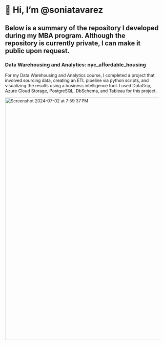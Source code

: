 # 👋 Hi, I’m @soniatavarez

## Below is a summary of the repository I developed during my MBA program. Although the repository is currently private, I can make it public upon request.

### Data Warehousing and Analytics: nyc_affordable_housing 

For my Data Warehousing and Analytics course, I completed a project that involved sourcing data, creating an ETL pipeline via python scripts, and visualizing the results using a business intelligence tool. I used DataGrip, Azure Cloud Storage, PostgreSQL, DbSchema, and Tableau for this project.

<img width="796" alt="Screenshot 2024-07-02 at 7 59 37 PM" src="https://github.com/soniatavarez/nyc_affordable_housing/assets/159973059/af3c4efa-d5bb-4510-987c-0f2011461d13">
